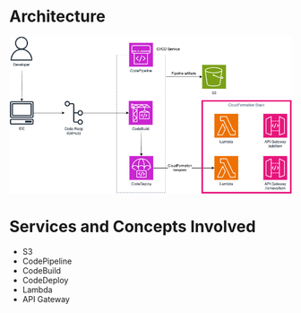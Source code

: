 # Architecture
![architecture](Cloud-Practitioner-07-CI-CD-for-Serverless-Applications.png)

# Services and Concepts Involved

- S3
- CodePipeline
- CodeBuild
- CodeDeploy
- Lambda
- API Gateway
